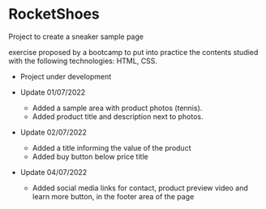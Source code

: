 # RocketShoes
Project to create a sneaker sample page

exercise proposed by a bootcamp to put into practice the contents studied 
with the following technologies: HTML, CSS.

* Project under development

* Update 01/07/2022
  - Added a sample area with product photos (tennis).
  - Added product title and description next to photos.
  
* Update 02/07/2022
  - Added a title informing the value of the product
  - Added buy button below price title
  
* Update 04/07/2022
  - Added social media links for contact, product preview video and learn more button, in the footer area of the page


